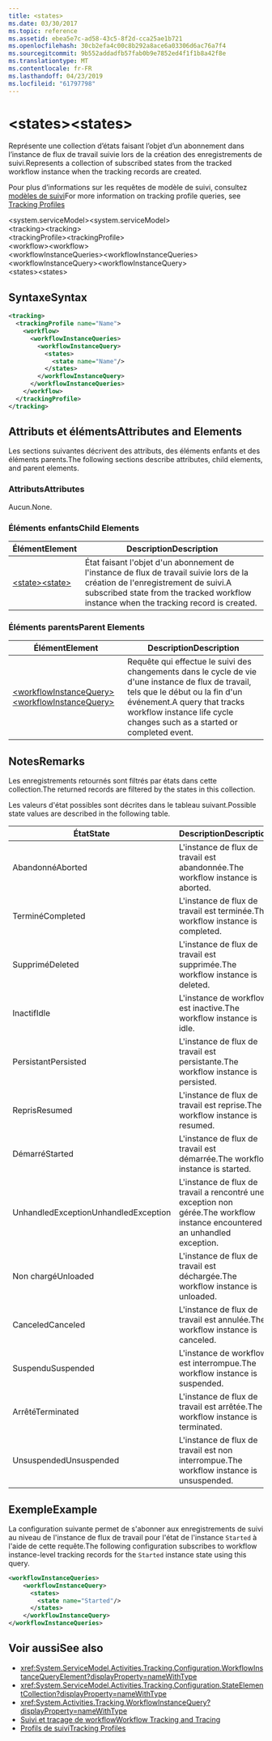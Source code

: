 ```yaml
---
title: <states>
ms.date: 03/30/2017
ms.topic: reference
ms.assetid: ebea5e7c-ad58-43c5-8f2d-cca25ae1b721
ms.openlocfilehash: 30cb2efa4c00c8b292a8ace6a03306d6ac76a7f4
ms.sourcegitcommit: 9b552addadfb57fab0b9e7852ed4f1f1b8a42f8e
ms.translationtype: MT
ms.contentlocale: fr-FR
ms.lasthandoff: 04/23/2019
ms.locfileid: "61797798"
---
```

# <a name="states"></a><span data-ttu-id="2fed8-101">\<states></span><span class="sxs-lookup"><span data-stu-id="2fed8-101">\<states></span></span>
<span data-ttu-id="2fed8-102">Représente une collection d’états faisant l’objet d’un abonnement dans l’instance de flux de travail suivie lors de la création des enregistrements de suivi.</span><span class="sxs-lookup"><span data-stu-id="2fed8-102">Represents a collection of subscribed states from the tracked workflow instance when the tracking records are created.</span></span>  
  
 <span data-ttu-id="2fed8-103">Pour plus d’informations sur les requêtes de modèle de suivi, consultez [modèles de suivi](../../../../../docs/framework/windows-workflow-foundation/tracking-profiles.md)</span><span class="sxs-lookup"><span data-stu-id="2fed8-103">For more information on tracking profile queries, see [Tracking Profiles](../../../../../docs/framework/windows-workflow-foundation/tracking-profiles.md)</span></span>  
  
<span data-ttu-id="2fed8-104">\<system.serviceModel></span><span class="sxs-lookup"><span data-stu-id="2fed8-104">\<system.serviceModel></span></span>  
<span data-ttu-id="2fed8-105">\<tracking></span><span class="sxs-lookup"><span data-stu-id="2fed8-105">\<tracking></span></span>  
<span data-ttu-id="2fed8-106">\<trackingProfile></span><span class="sxs-lookup"><span data-stu-id="2fed8-106">\<trackingProfile></span></span>  
<span data-ttu-id="2fed8-107">\<workflow></span><span class="sxs-lookup"><span data-stu-id="2fed8-107">\<workflow></span></span>  
<span data-ttu-id="2fed8-108">\<workflowInstanceQueries></span><span class="sxs-lookup"><span data-stu-id="2fed8-108">\<workflowInstanceQueries></span></span>  
<span data-ttu-id="2fed8-109">\<workflowInstanceQuery></span><span class="sxs-lookup"><span data-stu-id="2fed8-109">\<workflowInstanceQuery></span></span>  
<span data-ttu-id="2fed8-110">\<states></span><span class="sxs-lookup"><span data-stu-id="2fed8-110">\<states></span></span>  
  
## <a name="syntax"></a><span data-ttu-id="2fed8-111">Syntaxe</span><span class="sxs-lookup"><span data-stu-id="2fed8-111">Syntax</span></span>  
  
```xml  
<tracking>
  <trackingProfile name="Name">
    <workflow>
      <workflowInstanceQueries>
        <workflowInstanceQuery>
          <states>
            <state name="Name"/>
          </states>
        </workflowInstanceQuery>
      </workflowInstanceQueries>
    </workflow>
  </trackingProfile>
</tracking>  
```  
  
## <a name="attributes-and-elements"></a><span data-ttu-id="2fed8-112">Attributs et éléments</span><span class="sxs-lookup"><span data-stu-id="2fed8-112">Attributes and Elements</span></span>  
 <span data-ttu-id="2fed8-113">Les sections suivantes décrivent des attributs, des éléments enfants et des éléments parents.</span><span class="sxs-lookup"><span data-stu-id="2fed8-113">The following sections describe attributes, child elements, and parent elements.</span></span>  
  
### <a name="attributes"></a><span data-ttu-id="2fed8-114">Attributs</span><span class="sxs-lookup"><span data-stu-id="2fed8-114">Attributes</span></span>  
 <span data-ttu-id="2fed8-115">Aucun.</span><span class="sxs-lookup"><span data-stu-id="2fed8-115">None.</span></span>  
  
### <a name="child-elements"></a><span data-ttu-id="2fed8-116">Éléments enfants</span><span class="sxs-lookup"><span data-stu-id="2fed8-116">Child Elements</span></span>  
  
|<span data-ttu-id="2fed8-117">Élément</span><span class="sxs-lookup"><span data-stu-id="2fed8-117">Element</span></span>|<span data-ttu-id="2fed8-118">Description</span><span class="sxs-lookup"><span data-stu-id="2fed8-118">Description</span></span>|  
|-------------|-----------------|  
|[<span data-ttu-id="2fed8-119">\<state></span><span class="sxs-lookup"><span data-stu-id="2fed8-119">\<state></span></span>](../../../../../docs/framework/configure-apps/file-schema/windows-workflow-foundation/states.md)|<span data-ttu-id="2fed8-120">État faisant l'objet d'un abonnement de l'instance de flux de travail suivie lors de la création de l'enregistrement de suivi.</span><span class="sxs-lookup"><span data-stu-id="2fed8-120">A subscribed state from the tracked workflow instance when the tracking record is created.</span></span>|  
  
### <a name="parent-elements"></a><span data-ttu-id="2fed8-121">Éléments parents</span><span class="sxs-lookup"><span data-stu-id="2fed8-121">Parent Elements</span></span>  
  
|<span data-ttu-id="2fed8-122">Élément</span><span class="sxs-lookup"><span data-stu-id="2fed8-122">Element</span></span>|<span data-ttu-id="2fed8-123">Description</span><span class="sxs-lookup"><span data-stu-id="2fed8-123">Description</span></span>|  
|-------------|-----------------|  
|[<span data-ttu-id="2fed8-124">\<workflowInstanceQuery></span><span class="sxs-lookup"><span data-stu-id="2fed8-124">\<workflowInstanceQuery></span></span>](../../../../../docs/framework/configure-apps/file-schema/windows-workflow-foundation/workflowinstancequery.md)|<span data-ttu-id="2fed8-125">Requête qui effectue le suivi des changements dans le cycle de vie d'une instance de flux de travail, tels que le début ou la fin d'un événement.</span><span class="sxs-lookup"><span data-stu-id="2fed8-125">A query that tracks workflow instance life cycle changes such as a started or completed event.</span></span>|  
  
## <a name="remarks"></a><span data-ttu-id="2fed8-126">Notes</span><span class="sxs-lookup"><span data-stu-id="2fed8-126">Remarks</span></span>  
 <span data-ttu-id="2fed8-127">Les enregistrements retournés sont filtrés par états dans cette collection.</span><span class="sxs-lookup"><span data-stu-id="2fed8-127">The returned records are filtered by the states in this collection.</span></span>  
  
 <span data-ttu-id="2fed8-128">Les valeurs d'état possibles sont décrites dans le tableau suivant.</span><span class="sxs-lookup"><span data-stu-id="2fed8-128">Possible state values are described in the following table.</span></span>  
  
|<span data-ttu-id="2fed8-129">État</span><span class="sxs-lookup"><span data-stu-id="2fed8-129">State</span></span>|<span data-ttu-id="2fed8-130">Description</span><span class="sxs-lookup"><span data-stu-id="2fed8-130">Description</span></span>|  
|-----------|-----------------|  
|<span data-ttu-id="2fed8-131">Abandonné</span><span class="sxs-lookup"><span data-stu-id="2fed8-131">Aborted</span></span>|<span data-ttu-id="2fed8-132">L'instance de flux de travail est abandonnée.</span><span class="sxs-lookup"><span data-stu-id="2fed8-132">The workflow instance is aborted.</span></span>|  
|<span data-ttu-id="2fed8-133">Terminé</span><span class="sxs-lookup"><span data-stu-id="2fed8-133">Completed</span></span>|<span data-ttu-id="2fed8-134">L'instance de flux de travail est terminée.</span><span class="sxs-lookup"><span data-stu-id="2fed8-134">The workflow instance is completed.</span></span>|  
|<span data-ttu-id="2fed8-135">Supprimé</span><span class="sxs-lookup"><span data-stu-id="2fed8-135">Deleted</span></span>|<span data-ttu-id="2fed8-136">L'instance de flux de travail est supprimée.</span><span class="sxs-lookup"><span data-stu-id="2fed8-136">The workflow instance is deleted.</span></span>|  
|<span data-ttu-id="2fed8-137">Inactif</span><span class="sxs-lookup"><span data-stu-id="2fed8-137">Idle</span></span>|<span data-ttu-id="2fed8-138">L'instance de workflow est inactive.</span><span class="sxs-lookup"><span data-stu-id="2fed8-138">The workflow instance is idle.</span></span>|  
|<span data-ttu-id="2fed8-139">Persistant</span><span class="sxs-lookup"><span data-stu-id="2fed8-139">Persisted</span></span>|<span data-ttu-id="2fed8-140">L'instance de flux de travail est persistante.</span><span class="sxs-lookup"><span data-stu-id="2fed8-140">The workflow instance is persisted.</span></span>|  
|<span data-ttu-id="2fed8-141">Repris</span><span class="sxs-lookup"><span data-stu-id="2fed8-141">Resumed</span></span>|<span data-ttu-id="2fed8-142">L'instance de flux de travail est reprise.</span><span class="sxs-lookup"><span data-stu-id="2fed8-142">The workflow instance is resumed.</span></span>|  
|<span data-ttu-id="2fed8-143">Démarré</span><span class="sxs-lookup"><span data-stu-id="2fed8-143">Started</span></span>|<span data-ttu-id="2fed8-144">L'instance de flux de travail est démarrée.</span><span class="sxs-lookup"><span data-stu-id="2fed8-144">The workflow instance is started.</span></span>|  
|<span data-ttu-id="2fed8-145">UnhandledException</span><span class="sxs-lookup"><span data-stu-id="2fed8-145">UnhandledException</span></span>|<span data-ttu-id="2fed8-146">L'instance de flux de travail a rencontré une exception non gérée.</span><span class="sxs-lookup"><span data-stu-id="2fed8-146">The workflow instance encountered an unhandled exception.</span></span>|  
|<span data-ttu-id="2fed8-147">Non chargé</span><span class="sxs-lookup"><span data-stu-id="2fed8-147">Unloaded</span></span>|<span data-ttu-id="2fed8-148">L'instance de flux de travail est déchargée.</span><span class="sxs-lookup"><span data-stu-id="2fed8-148">The workflow instance is unloaded.</span></span>|  
|<span data-ttu-id="2fed8-149">Canceled</span><span class="sxs-lookup"><span data-stu-id="2fed8-149">Canceled</span></span>|<span data-ttu-id="2fed8-150">L'instance de flux de travail est annulée.</span><span class="sxs-lookup"><span data-stu-id="2fed8-150">The workflow instance is canceled.</span></span>|  
|<span data-ttu-id="2fed8-151">Suspendu</span><span class="sxs-lookup"><span data-stu-id="2fed8-151">Suspended</span></span>|<span data-ttu-id="2fed8-152">L'instance de workflow est interrompue.</span><span class="sxs-lookup"><span data-stu-id="2fed8-152">The workflow instance is suspended.</span></span>|  
|<span data-ttu-id="2fed8-153">Arrêté</span><span class="sxs-lookup"><span data-stu-id="2fed8-153">Terminated</span></span>|<span data-ttu-id="2fed8-154">L'instance de flux de travail est arrêtée.</span><span class="sxs-lookup"><span data-stu-id="2fed8-154">The workflow instance is terminated.</span></span>|  
|<span data-ttu-id="2fed8-155">Unsuspended</span><span class="sxs-lookup"><span data-stu-id="2fed8-155">Unsuspended</span></span>|<span data-ttu-id="2fed8-156">L'instance de flux de travail est non interrompue.</span><span class="sxs-lookup"><span data-stu-id="2fed8-156">The workflow instance is unsuspended.</span></span>|  
  
## <a name="example"></a><span data-ttu-id="2fed8-157">Exemple</span><span class="sxs-lookup"><span data-stu-id="2fed8-157">Example</span></span>  
 <span data-ttu-id="2fed8-158">La configuration suivante permet de s'abonner aux enregistrements de suivi au niveau de l'instance de flux de travail pour l'état de l'instance `Started` à l'aide de cette requête.</span><span class="sxs-lookup"><span data-stu-id="2fed8-158">The following configuration subscribes to workflow instance-level tracking records for the `Started` instance state using this query.</span></span>  
  
```xml  
<workflowInstanceQueries>  
    <workflowInstanceQuery>  
      <states>  
        <state name="Started"/>  
      </states>  
    </workflowInstanceQuery>  
</workflowInstanceQueries>  
```  
  
## <a name="see-also"></a><span data-ttu-id="2fed8-159">Voir aussi</span><span class="sxs-lookup"><span data-stu-id="2fed8-159">See also</span></span>

- <xref:System.ServiceModel.Activities.Tracking.Configuration.WorkflowInstanceQueryElement?displayProperty=nameWithType>
- <xref:System.ServiceModel.Activities.Tracking.Configuration.StateElementCollection?displayProperty=nameWithType>
- <xref:System.Activities.Tracking.WorkflowInstanceQuery?displayProperty=nameWithType>
- [<span data-ttu-id="2fed8-160">Suivi et traçage de workflow</span><span class="sxs-lookup"><span data-stu-id="2fed8-160">Workflow Tracking and Tracing</span></span>](../../../../../docs/framework/windows-workflow-foundation/workflow-tracking-and-tracing.md)
- [<span data-ttu-id="2fed8-161">Profils de suivi</span><span class="sxs-lookup"><span data-stu-id="2fed8-161">Tracking Profiles</span></span>](../../../../../docs/framework/windows-workflow-foundation/tracking-profiles.md)
